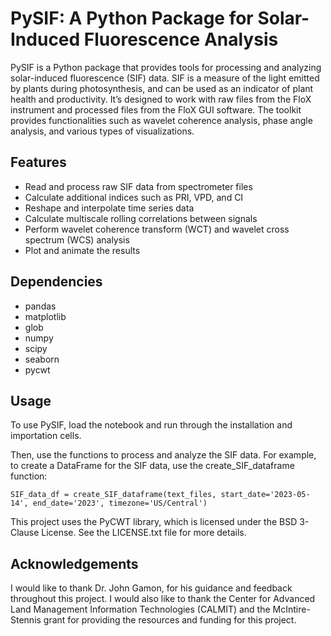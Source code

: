 # PySIF: A Python Package for Solar-Induced Fluorescence Analysis
PySIF is a Python package that provides tools for processing and analyzing solar-induced fluorescence (SIF) data. SIF is a measure of the light emitted by plants during photosynthesis, and can be used as an indicator of plant health and productivity. It’s designed to work with raw files from the FloX instrument and processed files from the FloX GUI software. The toolkit provides functionalities such as wavelet coherence analysis, phase angle analysis, and various types of visualizations.

## Features
* Read and process raw SIF data from spectrometer files
* Calculate additional indices such as PRI, VPD, and CI
* Reshape and interpolate time series data
* Calculate multiscale rolling correlations between signals
* Perform wavelet coherence transform (WCT) and wavelet cross spectrum (WCS) analysis
* Plot and animate the results

## Dependencies
* pandas
* matplotlib
* glob
* numpy
* scipy
* seaborn
* pycwt

## Usage
To use PySIF, load the notebook and run through the installation and importation cells.

Then, use the functions to process and analyze the SIF data. For example, to create a DataFrame for the SIF data, use the create_SIF_dataframe function:

`SIF_data_df = create_SIF_dataframe(text_files, start_date='2023-05-14', end_date='2023', timezone='US/Central')`

This project uses the PyCWT library, which is licensed under the BSD 3-Clause License. See the LICENSE.txt file for more details.

## Acknowledgements

I would like to thank Dr. John Gamon, for his guidance and feedback throughout this project. I would also like to thank the Center for Advanced Land Management Information Technologies (CALMIT) and the McIntire-Stennis grant for providing the resources and funding for this project.

